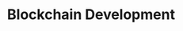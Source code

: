 ---
layout: solution-2
title: Blockchain Development
permalink: /solutions/technology-consulting/blockchain-development
description: "Unleashing Trust, Transparency, and Security with Blockchain Technology"
og_image_url: /assets/img/photos/opengraph/axops-technologies-og-image-v1.jpg
---